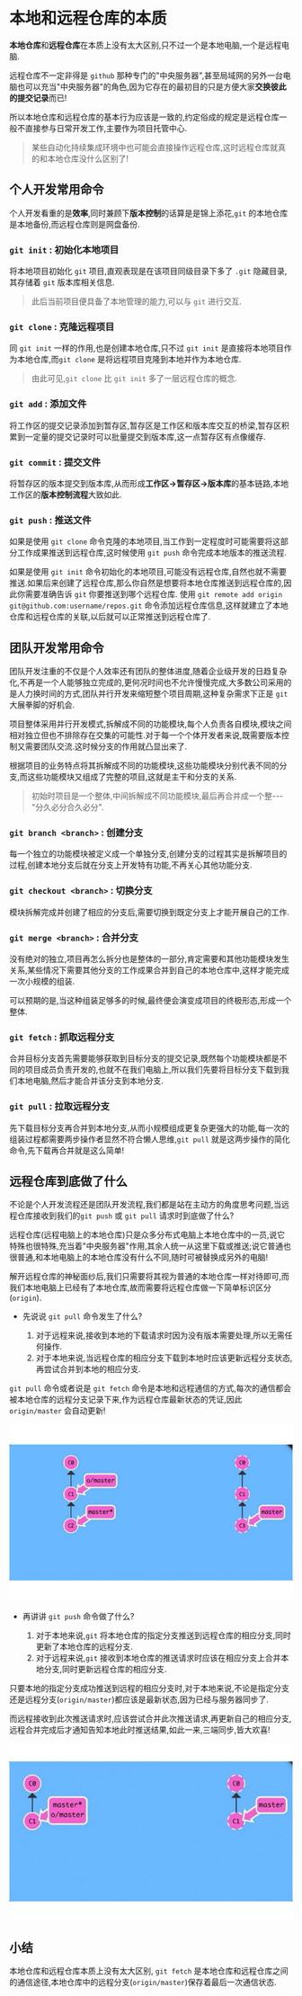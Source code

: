 # 本地和远程仓库的本质

**本地仓库**和**远程仓库**在本质上没有太大区别,只不过一个是本地电脑,一个是远程电脑.

远程仓库不一定非得是 `github` 那种专门的"中央服务器",甚至局域网的另外一台电脑也可以充当"中央服务器"的角色,因为它存在的最初目的只是方便大家**交换彼此的提交记录**而已!

所以本地仓库和远程仓库的基本行为应该是一致的,约定俗成的规定是远程仓库一般不直接参与日常开发工作,主要作为项目托管中心.

> 某些自动化持续集成环境中也可能会直接操作远程仓库,这时远程仓库就真的和本地仓库没什么区别了!

## 个人开发常用命令

个人开发看重的是**效率**,同时兼顾下**版本控制**的话算是是锦上添花,`git` 的本地仓库是本地备份,而远程仓库则是网盘备份.

### `git init` : 初始化本地项目

将本地项目初始化 `git` 项目,直观表现是在该项目同级目录下多了 `.git` 隐藏目录,其存储着 `git` 版本库相关信息.

> 此后当前项目便具备了本地管理的能力,可以与 `git` 进行交互.

### `git clone` : 克隆远程项目

同 `git init` 一样的作用,也是创建本地仓库,只不过 `git init` 是直接将本地项目作为本地仓库,而`git clone` 是将远程项目克隆到本地并作为本地仓库.

> 由此可见,`git clone` 比 `git init` 多了一层远程仓库的概念.

### `git add` : 添加文件

将工作区的提交记录添加到暂存区,暂存区是工作区和版本库交互的桥梁,暂存区积累到一定量的提交记录时可以批量提交到版本库,这一点暂存区有点像缓存.      

### `git commit` : 提交文件

将暂存区的版本提交到版本库,从而形成**工作区->暂存区->版本库**的基本链路,本地工作区的**版本控制流程**大致如此.

### `git push` : 推送文件

如果是使用 `git clone` 命令克隆的本地项目,当工作到一定程度时可能需要将这部分工作成果推送到远程仓库,这时候使用 `git push` 命令完成本地版本的推送流程.

如果是使用 `git init` 命令初始化的本地项目,可能没有远程仓库,自然也就不需要推送.如果后来创建了远程仓库,那么你自然是想要将本地仓库推送到远程仓库的,因此你需要准确告诉 `git` 你要推送到哪个远程仓库.
使用 `git remote add origin git@github.com:username/repos.git` 命令添加远程仓库信息,这样就建立了本地仓库和远程仓库的关联,以后就可以正常推送到远程仓库了.

## 团队开发常用命令

团队开发注重的不仅是个人效率还有团队的整体进度,随着企业级开发的日趋复杂化,不再是一个人能够独立完成的,更何况时间也不允许慢慢完成,大多数公司采用的是人力换时间的方式,团队并行开发来缩短整个项目周期,这种复杂需求下正是 `git` 大展拳脚的好机会.

项目整体采用并行开发模式,拆解成不同的功能模块,每个人负责各自模块,模块之间相对独立但也不排除存在交集的可能性.对于每一个个体开发者来说,既需要版本控制又需要团队交流.这时候分支的作用就凸显出来了.

根据项目的业务特点将其拆解成不同的功能模块,这些功能模块分别代表不同的分支,而这些功能模块又组成了完整的项目,这就是主干和分支的关系.

> 初始时项目是一个整体,中间拆解成不同功能模块,最后再合并成一个整---"分久必分合久必分".

### `git branch <branch>` : 创建分支

每一个独立的功能模块被定义成一个单独分支,创建分支的过程其实是拆解项目的过程,创建本地分支后就在分支上开发特有功能,不再关心其他功能分支.

### `git checkout <branch>` : 切换分支

模块拆解完成并创建了相应的分支后,需要切换到既定分支上才能开展自己的工作.

### `git merge <branch>` : 合并分支 

没有绝对的独立,项目再怎么拆分也是整体的一部分,肯定需要和其他功能模块发生关系,某些情况下需要其他分支的工作成果合并到自己的本地仓库中,这样才能完成一次小规模的组装.

可以预期的是,当这种组装足够多的时候,最终便会演变成项目的终极形态,形成一个整体.

### `git fetch` : 抓取远程分支

合并目标分支首先需要能够获取到目标分支的提交记录,既然每个功能模块都是不同的项目成员负责开发的,也就不在我们电脑上,所以我们先要将目标分支下载到我们本地电脑,然后才能合并该分支到本地分支.

### `git pull` : 拉取远程分支

先下载目标分支再合并到本地分支,从而小规模组成更复杂更强大的功能,每一次的组装过程都需要两步操作者显然不符合懒人思维,`git pull` 就是这两步操作的简化命令,先下载再合并就是这么简单!

## 远程仓库到底做了什么

不论是个人开发流程还是团队开发流程,我们都是站在主动方的角度思考问题,当远程仓库接收到我们的`git push` 或 `git pull` 请求时到底做了什么?

远程仓库(远程电脑上的本地仓库)只是众多分布式电脑上本地仓库中的一员,说它特殊也很特殊,充当着"中央服务器"作用,其余人统一从这里下载或推送;说它普通也很普通,和本地电脑上的本地仓库没有什么不同,随时可被替换成另外的电脑!

解开远程仓库的神秘面纱后,我们只需要将其视为普通的本地仓库一样对待即可,而我们本地电脑上已经有了本地仓库,故而需要将远程仓库做一下简单标识区分(`origin`).

- 先说说 `git pull` 命令发生了什么?

  1. 对于远程来说,接收到本地的下载请求时因为没有版本需要处理,所以无需任何操作.
  2. 对于本地来说,当远程仓库的相应分支下载到本地时应该更新远程分支状态,再尝试合并到本地的相应分支.

`git pull` 命令或者说是 `git fetch` 命令是本地和远程通信的方式,每次的通信都会被本地仓库的远程分支记录下来,作为远程仓库最新状态的凭证,因此 `origin/master` 会自动更新!

![git-local-remote-pull.gif](../images/git-local-remote-pull.gif)


- 再讲讲 `git push` 命令做了什么?

  1. 对于本地来说,`git` 将本地仓库的指定分支推送到远程仓库的相应分支,同时更新了本地仓库的远程分支.
  2. 对于远程来说,`git` 接收到本地仓库的推送请求时应该在相应分支上合并本地分支,同时更新远程仓库的相应分支.

只要本地的指定分支成功推送到远程的相应分支时,对于本地来说,不论是指定分支还是远程分支(`origin/master`)都应该是最新状态,因为已经与服务器同步了.

而远程接收到此次推送请求时,应该尝试合并此次推送请求,再更新自己的相应分支,远程合并完成后才通知告知本地此时推送结果,如此一来,三端同步,皆大欢喜!

![git-local-remote-push.gif](../images/git-local-remote-push.gif)

## 小结

本地仓库和远程仓库本质上没有太大区别, `git fetch` 是本地仓库和远程仓库之间的通信途径,本地仓库中的远程分支(`origin/master`)保存着最后一次通信状态.

